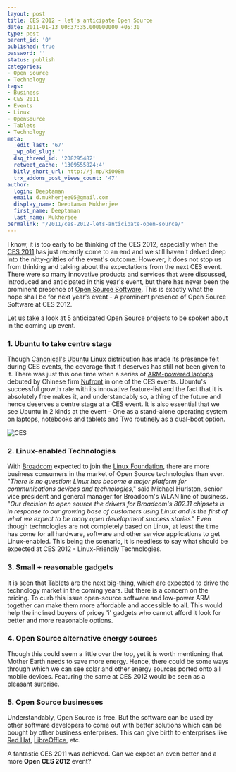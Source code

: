 ```yaml
---
layout: post
title: CES 2012 - let's anticipate Open Source
date: 2011-01-13 00:37:35.000000000 +05:30
type: post
parent_id: '0'
published: true
password: ''
status: publish
categories:
- Open Source
- Technology
tags:
- Business
- CES 2011
- Events
- Linux
- OpenSource
- Tablets
- Technology
meta:
  _edit_last: '67'
  _wp_old_slug: ''
  dsq_thread_id: '208295482'
  retweet_cache: '1309555824:4'
  bitly_short_url: http://j.mp/kiO08m
  trx_addons_post_views_count: '47'
author:
  login: Deeptaman
  email: d.mukherjee05@gmail.com
  display_name: Deeptaman Mukherjee
  first_name: Deeptaman
  last_name: Mukherjee
permalink: "/2011/ces-2012-lets-anticipate-open-source/"
---
```

<p>I know, it is too early to be thinking of the CES 2012, especially when the <a href="http://www.cesweb.org/">CES 2011</a> has just recently come to an end and we still haven't delved deep into the nitty-gritties of the event's outcome. However, it does not stop us from thinking and talking about the expectations from the next CES event. There were so many innovative products and services that were discussed, introduced and anticipated in this year's event, but there has never been the prominent presence of <a href="http://en.wikipedia.org/wiki/Open-source_software">Open Source Software</a>. This is exactly what the hope shall be for next year's event - A prominent presence of Open Source Software at CES 2012.</p>
<p>Let us take a look at 5 anticipated Open Source projects to be spoken about in the coming up event.</p>
<h3>1. Ubuntu to take centre stage</h3>
<p>Though <a href="http://www.canonical.com/">Canonical's Ubuntu</a> Linux distribution has made its presence felt during CES events, the coverage that it deserves has still not been given to it. There was just this one time when a series of <a href="http://www.pcworld.com/businesscenter/article/216101/ubuntu_adds_sparkle_to_nufront_laptops_at_ces.html">ARM-powered laptops</a> debuted by Chinese firm <a href="http://www.nufrontsoft.com/">Nufront</a> in one of the CES events. Ubuntu's successful growth rate with its innovative feature-list and the fact that it is absolutely free makes it, and understandably so, a thing of the future and hence deserves a centre stage at a CES event. It is also essential that we see Ubuntu in 2 kinds at the event - One as a stand-alone operating system on laptops, notebooks and tablets and Two routinely as a dual-boot option.</p>
<p><!--more--></p>
<p><img src="/static/2011/01/ces.jpg" alt="CES" class="alignright" /></p>
<h3>2. Linux-enabled Technologies</h3>
<p>With <a href="http://www.broadcom.com/">Broadcom</a> expected to join the <a href="http://www.pcworld.com/businesscenter/article/215919/broadcom_joins_the_linux_foundation.html">Linux Foundation</a>, there are more business consumers in the market of Open Source technologies than ever. "<em>There is no question: Linux has become a major platform for communications devices and technologies</em>," said Michael Hurlston, senior vice president and general manager for Broadcom's WLAN line of business. "<em>Our decision to open source the drivers for Broadcom's 802.11 chipsets is in response to our growing base of customers using Linux and is the first of what we expect to be many open development success stories</em>." Even though technologies are not completely based on Linux, at least the time has come for all hardware, software and other service applications to get Linux-enabled. This being the scenario, it is needless to say what should be expected at CES 2012 - Linux-Friendly Technologies.</p>
<h3>3. Small + reasonable gadgets</h3>
<p>It is seen that <a href="http://www.pcworld.com/businesscenter/article/215373/its_tabletpalooza_at_ces_2011.html">Tablets</a> are the next big-thing, which are expected to drive the technology market in the coming years. But there is a concern on the pricing. To curb this issue open-source software and low-power ARM together can make them more affordable and accessible to all. This would help the inclined buyers of pricey 'i' gadgets who cannot afford it look for better and more reasonable options.</p>
<h3>4. Open Source alternative energy sources</h3>
<p>Though this could seem a little over the top, yet it is worth mentioning that Mother Earth needs to save more energy. Hence, there could be some ways through which we can see solar and other energy sources ported onto all mobile devices. Featuring the same at CES 2012 would be seen as a pleasant surprise.</p>
<h3>5. Open Source businesses</h3>
<p>Understandably, Open Source is free. But the software can be used by other software developers to come out with better solutions which can be bought by other business enterprises. This can give birth to enterprises like <a href="http://www.redhat.com/">Red Hat</a>, <a href="http://www.documentfoundation.org/download/">LibreOffice</a>, etc. </p>
<p>A fantastic CES 2011 was achieved. Can we expect an even better and a more <strong>Open CES 2012</strong> event?</p>
